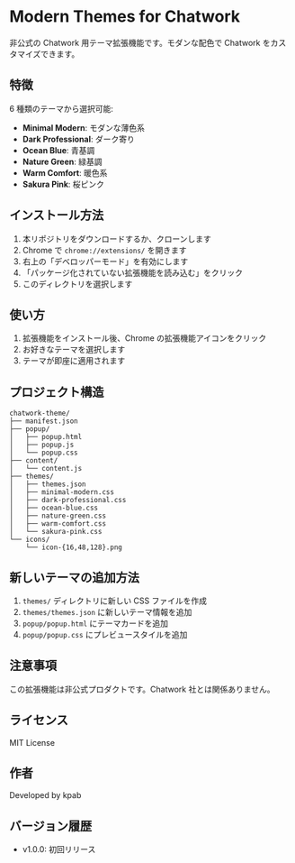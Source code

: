 # Modern Themes for Chatwork

非公式の Chatwork 用テーマ拡張機能です。モダンな配色で Chatwork をカスタマイズできます。

## 特徴

6 種類のテーマから選択可能:

- **Minimal Modern**: モダンな薄色系
- **Dark Professional**: ダーク寄り
- **Ocean Blue**: 青基調
- **Nature Green**: 緑基調
- **Warm Comfort**: 暖色系
- **Sakura Pink**: 桜ピンク

## インストール方法

1. 本リポジトリをダウンロードするか、クローンします
2. Chrome で `chrome://extensions/` を開きます
3. 右上の「デベロッパーモード」を有効にします
4. 「パッケージ化されていない拡張機能を読み込む」をクリック
5. このディレクトリを選択します

## 使い方

1. 拡張機能をインストール後、Chrome の拡張機能アイコンをクリック
2. お好きなテーマを選択します
3. テーマが即座に適用されます

## プロジェクト構造

```
chatwork-theme/
├── manifest.json
├── popup/
│   ├── popup.html
│   ├── popup.js
│   └── popup.css
├── content/
│   └── content.js
├── themes/
│   ├── themes.json
│   ├── minimal-modern.css
│   ├── dark-professional.css
│   ├── ocean-blue.css
│   ├── nature-green.css
│   ├── warm-comfort.css
│   └── sakura-pink.css
└── icons/
    └── icon-{16,48,128}.png
```

## 新しいテーマの追加方法

1. `themes/` ディレクトリに新しい CSS ファイルを作成
2. `themes/themes.json` に新しいテーマ情報を追加
3. `popup/popup.html` にテーマカードを追加
4. `popup/popup.css` にプレビュースタイルを追加

## 注意事項

この拡張機能は非公式プロダクトです。Chatwork 社とは関係ありません。

## ライセンス

MIT License

## 作者

Developed by kpab

## バージョン履歴

- v1.0.0: 初回リリース
